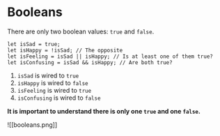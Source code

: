 # Booleans
There are only two boolean values: `true` and `false`.

```
let isSad = true;
let isHappy = !isSad; // The opposite
let isFeeling = isSad || isHappy; // Is at least one of them true?
let isConfusing = isSad && isHappy; // Are both true?
```

1. `isSad` is wired to `true`
2. `isHappy` is wired to `false`
3. `isFeeling` is wired to `true`
4. `isConfusing` is wired to `false`

**It is important to understand there is only one `true` and one `false`.**

![[booleans.png]]